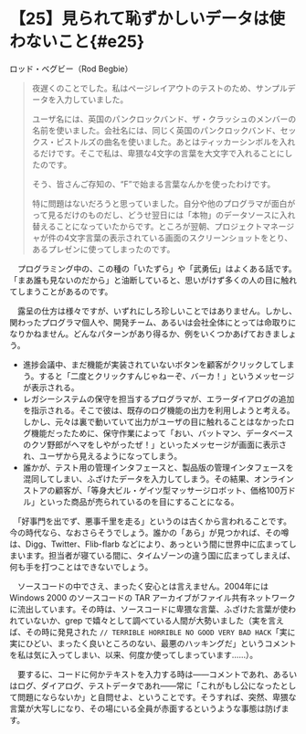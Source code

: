 # 【25】見られて恥ずかしいデータは使わないこと{#e25}

<div class="author">ロッド・ベグビー（Rod Begbie）</div>

> 夜遅くのことでした。私はページレイアウトのテストのため、サンプルデータを入力していました。
>
>ユーザ名には、英国のパンクロックバンド、ザ・クラッシュのメンバーの名前を使いました。会社名には、同じく英国のパンクロックバンド、セックス・ピストルズの曲名を使いました。あとはティッカーシンボルを入れるだけです。そこで私は、卑猥な4文字の言葉を大文字で入れることにしたのです。
>
>そう、皆さんご存知の、“F”で始まる言葉なんかを使ったわけです。
>
>特に問題はないだろうと思っていました。自分や他のプログラマが面白がって見るだけのものだし、どうせ翌日には「本物」のデータソースに入れ替えることになっていたからです。ところが翌朝、プロジェクトマネージャが件の4文字言葉の表示されている画面のスクリーンショットをとり、あるプレゼンに使ってしまったのです。

　プログラミング中の、この種の「いたずら」や「武勇伝」はよくある話です。「まあ誰も見ないのだから」と油断していると、思いがけず多くの人の目に触れてしまうことがあるのです。

　露呈の仕方は様々ですが、いずれにしろ珍しいことではありません。しかし、関わったプログラマ個人や、開発チーム、あるいは会社全体にとっては命取りになりかねません。どんなパターンがあり得るか、例をいくつかあげておきましょう。

* 進捗会議中、まだ機能が実装されていないボタンを顧客がクリックしてしまう。すると「二度とクリックすんじゃねーぞ、バーカ！」というメッセージが表示される。
* レガシーシステムの保守を担当するプログラマが、エラーダイアログの追加を指示される。そこで彼は、既存のログ機能の出力を利用しようと考える。しかし、元々は裏で動いていて出力がユーザの目に触れることはなかったログ機能だったために、保守作業によって「おい、バットマン、データベースのクソ野郎がヘマをしやがったぜ！」といったメッセージが画面に表示され、ユーザから見えるようになってしまう。
* 誰かが、テスト用の管理インタフェースと、製品版の管理インタフェースを混同してしまい、ふざけたデータを入力してしまう。その結果、オンラインストアの顧客が、「等身大ビル・ゲイツ型マッサージロボット、価格100万ドル」といった商品が売られているのを目にすることになる。

　「好事門を出でず、悪事千里を走る」というのは古くから言われることです。今の時代なら、なおさらそうでしょう。誰かの「あら」が見つかれば、その噂は、Digg、Twitter、Flib-flarb などにより、あっという間に世界中に広まってしまいます。担当者が寝ている間に、タイムゾーンの違う国に広まってしまえば、何も手を打つことはできないでしょう。

　ソースコードの中でさえ、まったく安心とは言えません。2004年には Windows 2000 のソースコードの TAR アーカイブがファイル共有ネットワークに流出しています。その時は、ソースコードに卑猥な言葉、ふざけた言葉が使われていないか、grep で嬉々として調べている人間が大勢いました（実を言えば、その時に発見された `// TERRIBLE HORRIBLE NO GOOD VERY BAD HACK`「実に実にひどい、まったく良いところのない、最悪のハッキングだ」というコメントを私は気に入ってしまい、以来、何度か使ってしまっています……）。

　要するに、コードに何かテキストを入力する時は――コメントであれ、あるいはログ、ダイアログ、テストデータであれ――常に「これがもし公になったとして問題にならないか」と自問せよ、ということです。そうすれば、突然、卑猥な言葉が大写しになり、その場にいる全員が赤面するというような事態は防げます。
